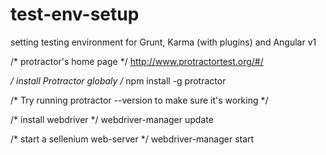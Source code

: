 # test-env-setup
setting testing environment for Grunt, Karma (with plugins) and Angular v1

/* protractor's home page */
http://www.protractortest.org/#/

*/ install Protractor globaly /*
npm install -g protractor

/* Try running protractor --version to make sure it's working */


/* install webdriver */
webdriver-manager update


/* start a sellenium web-server */
webdriver-manager start
